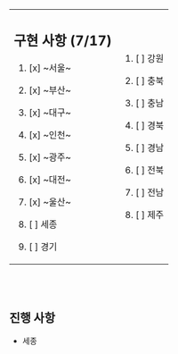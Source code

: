 <table>
  <tr>
    <td>
      
## 구현 사항 (7/17)
1. [x] ~서울~
2. [x] ~부산~
3. [x] ~대구~
4. [x] ~인천~
5. [x] ~광주~
6. [x] ~대전~
7. [x] ~울산~
8. [ ] 세종
9. [ ] 경기


      </td>
      <td>
        
   1. [ ] 강원
   2. [ ] 충북
   3. [ ] 충남
   4. [ ] 경북
   5. [ ] 경남
   6. [ ] 전북
   7. [ ] 전남
   8. [ ] 제주

      </td>
    </tr>
</table>
<br /><br />

## 진행 사항
- 세종
